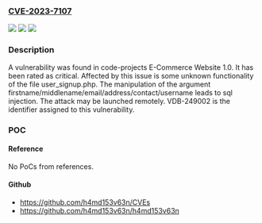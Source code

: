 ### [CVE-2023-7107](https://cve.mitre.org/cgi-bin/cvename.cgi?name=CVE-2023-7107)
![](https://img.shields.io/static/v1?label=Product&message=E-Commerce%20Website&color=blue)
![](https://img.shields.io/static/v1?label=Version&message=%3D%201.0%20&color=brighgreen)
![](https://img.shields.io/static/v1?label=Vulnerability&message=CWE-89%20SQL%20Injection&color=brighgreen)

### Description

A vulnerability was found in code-projects E-Commerce Website 1.0. It has been rated as critical. Affected by this issue is some unknown functionality of the file user_signup.php. The manipulation of the argument firstname/middlename/email/address/contact/username leads to sql injection. The attack may be launched remotely. VDB-249002 is the identifier assigned to this vulnerability.

### POC

#### Reference
No PoCs from references.

#### Github
- https://github.com/h4md153v63n/CVEs
- https://github.com/h4md153v63n/h4md153v63n


